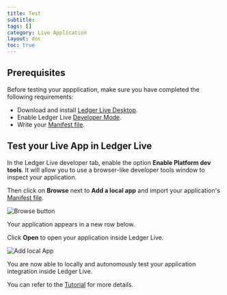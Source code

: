 ```yaml
---
title: Test
subtitle:
tags: []
category: Live Application
layout: doc
toc: true
---
```


## Prerequisites

 Before testing your appplication, make sure you have completed the following requirements:
 - Download and install [Ledger Live Desktop](https://www.ledger.com/ledger-live/download).
 - Enable Ledger Live [Developer Mode](../../../live-app/developer-mode).
 - Write your [Manifest file](../../reference/manifest).

## Test your Live App in Ledger Live

In the Ledger Live developer tab, enable the option **Enable Platform dev tools**. It will allow you to use a browser-like developer tools window to inspect your application.

Then click on **Browse** next to **Add a local app** and import your application's [Manifest file](../../reference/manifest).

![Browse button](../../images/tuto-3-3-browse.png "Browse button")

Your application appears in a new row below. 

Click **Open** to open your application inside Ledger Live.

![Add local App](../../images/tuto-3-4-local-app.png "Add local app")

You are now able to locally and autonomously test your application integration inside Ledger Live.

You can refer to the [Tutorial](../../tutorial/4-test) for more details.
